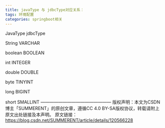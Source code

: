```yaml
---
title: javaType 与 jdbcType对应关系：
tags: 环境配置
categories: springboot相关
---
```

JavaType                                            jdbcType

String                                                   VARCHAR

boolean                                                BOOLEAN

int                                                         INTEGER

double                                                  DOUBLE

byte                                                      TINYINT

long                                                      BIGINT

short                                                     SMALLINT
————————————————
版权声明：本文为CSDN博主「SUMMERENT」的原创文章，遵循CC 4.0 BY-SA版权协议，转载请附上原文出处链接及本声明。
原文链接：https://blog.csdn.net/SUMMERENT/article/details/120566228